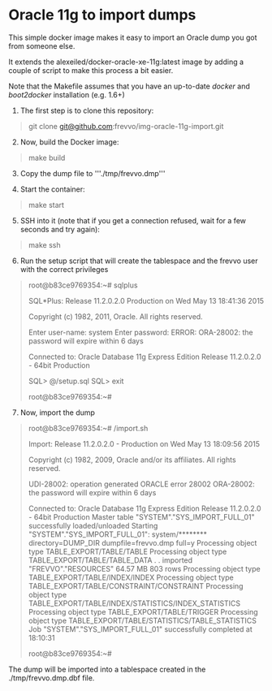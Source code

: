 # Oracle 11g to import dumps

This simple docker image makes it easy to import an Oracle dump you got from someone else.

It extends the alexeiled/docker-oracle-xe-11g:latest image by adding a couple of script to make this process a bit easier.

Note that the Makefile assumes that you have an up-to-date *docker* and *boot2docker* installation (e.g. 1.6+)

1. The first step is to clone this repository:

> git clone git@github.com:frevvo/img-oracle-11g-import.git

2. Now, build the Docker image:

> make build

3. Copy the dump file to '''./tmp/frevvo.dmp'''

4. Start the container:

> make start

5. SSH into it (note that if you get a connection refused, wait for a few seconds and try again):

> make ssh

6. Run the setup script that will create the tablespace and the frevvo user with the correct privileges

>
> root@b83ce9769354:~# sqlplus
>
> SQL*Plus: Release 11.2.0.2.0 Production on Wed May 13 18:41:36 2015
>
> Copyright (c) 1982, 2011, Oracle.  All rights reserved.
>
> Enter user-name: system
> Enter password:
> ERROR:
> ORA-28002: the password will expire within 6 days
>
>
>
> Connected to:
> Oracle Database 11g Express Edition Release 11.2.0.2.0 - 64bit Production
>
> SQL> @/setup.sql
> SQL> exit
>
> root@b83ce9769354:~#
>

7. Now, import the dump

> root@b83ce9769354:~# /import.sh
>
> Import: Release 11.2.0.2.0 - Production on Wed May 13 18:09:56 2015
>
> Copyright (c) 1982, 2009, Oracle and/or its affiliates.  All rights reserved.
>
> UDI-28002: operation generated ORACLE error 28002
> ORA-28002: the password will expire within 6 days
>
> Connected to: Oracle Database 11g Express Edition Release 11.2.0.2.0 - 64bit Production
> Master table "SYSTEM"."SYS_IMPORT_FULL_01" successfully loaded/unloaded
> Starting "SYSTEM"."SYS_IMPORT_FULL_01":  system/******** directory=DUMP_DIR dumpfile=frevvo.dmp full=y
> Processing object type TABLE_EXPORT/TABLE/TABLE
> Processing object type TABLE_EXPORT/TABLE/TABLE_DATA
> . . imported "FREVVO"."RESOURCES"                        64.57 MB     803 rows
> Processing object type TABLE_EXPORT/TABLE/INDEX/INDEX
> Processing object type TABLE_EXPORT/TABLE/CONSTRAINT/CONSTRAINT
> Processing object type TABLE_EXPORT/TABLE/INDEX/STATISTICS/INDEX_STATISTICS
> Processing object type TABLE_EXPORT/TABLE/TRIGGER
> Processing object type TABLE_EXPORT/TABLE/STATISTICS/TABLE_STATISTICS
> Job "SYSTEM"."SYS_IMPORT_FULL_01" successfully completed at 18:10:31
>
> root@b83ce9769354:~#

The dump will be imported into a tablespace created in the ./tmp/frevvo.dmp.dbf file.
